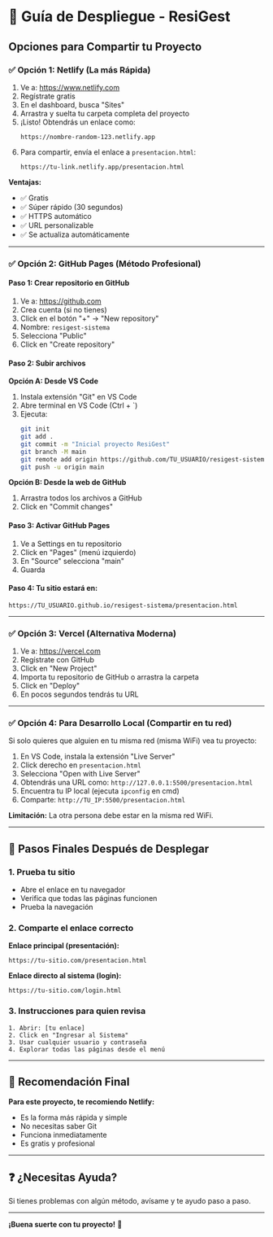 # 🚀 Guía de Despliegue - ResiGest

## Opciones para Compartir tu Proyecto

### ✅ **Opción 1: Netlify (La más Rápida)**

1. Ve a: https://www.netlify.com
2. Regístrate gratis
3. En el dashboard, busca "Sites"
4. Arrastra y suelta tu carpeta completa del proyecto
5. ¡Listo! Obtendrás un enlace como:
   ```
   https://nombre-random-123.netlify.app
   ```
6. Para compartir, envía el enlace a `presentacion.html`:
   ```
   https://tu-link.netlify.app/presentacion.html
   ```

**Ventajas:**
- ✅ Gratis
- ✅ Súper rápido (30 segundos)
- ✅ HTTPS automático
- ✅ URL personalizable
- ✅ Se actualiza automáticamente

---

### ✅ **Opción 2: GitHub Pages (Método Profesional)**

#### Paso 1: Crear repositorio en GitHub
1. Ve a: https://github.com
2. Crea cuenta (si no tienes)
3. Click en el botón "+" → "New repository"
4. Nombre: `resigest-sistema`
5. Selecciona "Public"
6. Click en "Create repository"

#### Paso 2: Subir archivos
**Opción A: Desde VS Code**
1. Instala extensión "Git" en VS Code
2. Abre terminal en VS Code (Ctrl + `)
3. Ejecuta:
   ```bash
   git init
   git add .
   git commit -m "Inicial proyecto ResiGest"
   git branch -M main
   git remote add origin https://github.com/TU_USUARIO/resigest-sistema.git
   git push -u origin main
   ```

**Opción B: Desde la web de GitHub**
1. Arrastra todos los archivos a GitHub
2. Click en "Commit changes"

#### Paso 3: Activar GitHub Pages
1. Ve a Settings en tu repositorio
2. Click en "Pages" (menú izquierdo)
3. En "Source" selecciona "main"
4. Guarda

#### Paso 4: Tu sitio estará en:
```
https://TU_USUARIO.github.io/resigest-sistema/presentacion.html
```

---

### ✅ **Opción 3: Vercel (Alternativa Moderna)**

1. Ve a: https://vercel.com
2. Regístrate con GitHub
3. Click en "New Project"
4. Importa tu repositorio de GitHub o arrastra la carpeta
5. Click en "Deploy"
6. En pocos segundos tendrás tu URL

---

### ✅ **Opción 4: Para Desarrollo Local (Compartir en tu red)**

Si solo quieres que alguien en tu misma red (misma WiFi) vea tu proyecto:

1. En VS Code, instala la extensión "Live Server"
2. Click derecho en `presentacion.html`
3. Selecciona "Open with Live Server"
4. Obtendrás una URL como: `http://127.0.0.1:5500/presentacion.html`
5. Encuentra tu IP local (ejecuta `ipconfig` en cmd)
6. Comparte: `http://TU_IP:5500/presentacion.html`

**Limitación:** La otra persona debe estar en la misma red WiFi.

---

## 📝 Pasos Finales Después de Desplegar

### 1. Prueba tu sitio
- Abre el enlace en tu navegador
- Verifica que todas las páginas funcionen
- Prueba la navegación

### 2. Comparte el enlace correcto

**Enlace principal (presentación):**
```
https://tu-sitio.com/presentacion.html
```

**Enlace directo al sistema (login):**
```
https://tu-sitio.com/login.html
```

### 3. Instrucciones para quien revisa

```
1. Abrir: [tu enlace]
2. Click en "Ingresar al Sistema"
3. Usar cualquier usuario y contraseña
4. Explorar todas las páginas desde el menú
```

---

## 🎯 Recomendación Final

**Para este proyecto, te recomiendo Netlify:**
- Es la forma más rápida y simple
- No necesitas saber Git
- Funciona inmediatamente
- Es gratis y profesional

---

## ❓ ¿Necesitas Ayuda?

Si tienes problemas con algún método, avísame y te ayudo paso a paso.

---

**¡Buena suerte con tu proyecto!** 🚀
